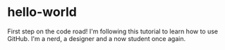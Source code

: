 # hello-world
First step on the code road!
I'm following this tutorial to learn how to use GitHub.
I'm a nerd, a designer and a now student once again.
